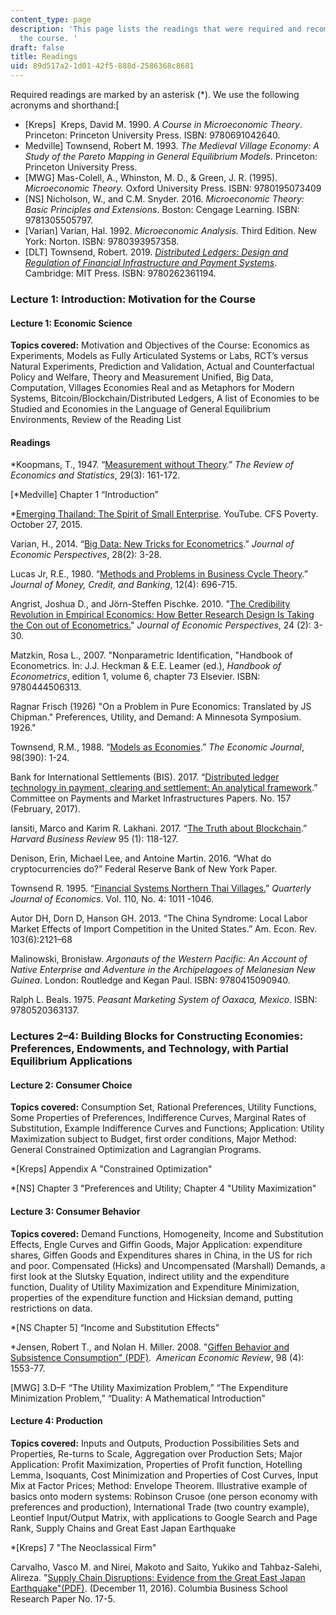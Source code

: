```yaml
---
content_type: page
description: 'This page lists the readings that were required and recommended for
  the course. '
draft: false
title: Readings
uid: 89d517a2-1d01-42f5-888d-2586368c8681
---
```

Required readings are marked by an asterisk (\*). We use the following acronyms and shorthand:\[

- \[Kreps\]  Kreps, David M. 1990. *A Course in Microeconomic Theory*. Princeton: Princeton University Press. ISBN: 9780691042640.
- Medville\] Townsend, Robert M. 1993. *The Medieval Village Economy: A Study of the Pareto Mapping in General Equilibrium Models*. Princeton: Princeton University Press.
- \[MWG\] Mas-Colell, A., Whinston, M. D., & Green, J. R. (1995). *Microeconomic Theory.* Oxford University Press. ISBN: 9780195073409
- \[NS\] Nicholson, W., and C.M. Snyder. 2016. *Microeconomic Theory: Basic Principles and Extensions*. Boston: Cengage Learning. ISBN: 9781305505797. 
- \[Varian\] Varian, Hal. 1992. *Microeconomic Analysis*. Third Edition. New York: Norton. ISBN: 9780393957358. 
- \[DLT\] Townsend, Robert. 2019. [*Distributed Ledgers: Design and Regulation of Financial Infrastructure and Payment Systems*](https://direct.mit.edu/books/book/4932/Distributed-LedgersDesign-and-Regulation-of). Cambridge: MIT Press. ISBN: 9780262361194.

### Lecture 1: Introduction: Motivation for the Course

#### Lecture 1: Economic Science

**Topics covered:** Motivation and Objectives of the Course: Economics as Experiments, Models as Fully Articulated Systems or Labs, RCT’s versus Natural Experiments, Prediction and Validation, Actual and Counterfactual Policy and Welfare, Theory and Measurement Unified, Big Data, Computation, Villages Economies Real and as Metaphors for Modern Systems, Bitcoin/Blockchain/Distributed Ledgers, A list of Economies to be Studied and Economies in the Language of General Equilibrium Environments, Review of the Reading List

#### Readings

\*Koopmans, T., 1947. “[Measurement without Theory](https://www.jstor.org/stable/1928627#metadata_info_tab_contents).” *The Review of Economics and Statistics*, 29(3): 161-172.

\[\*Medville\] Chapter 1 “Introduction”

\*[Emerging Thailand: The Spirit of Small Enterprise](https://www.youtube.com/watch?v=b_rEmiu71Pk). YouTube. CFS Poverty. October 27, 2015. 

Varian, H., 2014. “[Big Data: New Tricks for Econometrics](https://www.aeaweb.org/articles?id=10.1257/jep.28.2.3).” *Journal of Economic Perspectives*, 28(2): 3-28.

Lucas Jr, R.E., 1980. “[Methods and Problems in Business Cycle Theory](https://www.jstor.org/stable/1992030).” *Journal of Money, Credit, and Banking*, 12(4): 696-715.

Angrist, Joshua D., and Jörn-Steffen Pischke. 2010. "[The Credibility Revolution in Empirical Economics: How Better Research Design Is Taking the Con out of Econometrics.](https://www.aeaweb.org/articles?id=10.1257/jep.24.2.3)" *Journal of Economic Perspectives*, 24 (2): 3-30.

Matzkin, Rosa L., 2007. "Nonparametric Identification, "Handbook of Econometrics. In: J.J. Heckman & E.E. Leamer (ed.), *Handbook of Econometrics*, edition 1, volume 6, chapter 73 Elsevier. ISBN: 9780444506313.

Ragnar Frisch (1926) "On a Problem in Pure Economics: Translated by JS Chipman." Preferences, Utility, and Demand: A Minnesota Symposium. 1926."

Townsend, R.M., 1988. “[Models as Economies](https://www.jstor.org/stable/2233300#metadata_info_tab_contents).” *The Economic Journal*, 98(390): 1-24.

Bank for International Settlements (BIS). 2017. “[Distributed ledger technology in payment, clearing and settlement: An analytical framework](https://www.bis.org/cpmi/publ/d157.htm).” Committee on Payments and Market Infrastructures Papers. No. 157 (February, 2017).

Iansiti, Marco and Karim R. Lakhani. 2017. “[The Truth about Blockchain](https://hbr.org/2017/01/the-truth-about-blockchain).” *Harvard Business Review* 95 (1): 118-127.

Denison, Erin, Michael Lee, and Antoine Martin. 2016. “What do cryptocurrencies do?” Federal Reserve Bank of New York Paper.

Townsend R. 1995. “[Financial Systems Northern Thai Villages.](https://www.jstor.org/stable/2946647)” *Quarterly Journal of Economics*. Vol. 110, No. 4: 1011 -1046.

Autor DH, Dorn D, Hanson GH. 2013. “The China Syndrome: Local Labor Market Effects of Import Competition in the United States.” Am. Econ. Rev. 103(6):2121–68

Malinowski, Bronisław. *Argonauts of the Western Pacific: An Account of Native Enterprise and Adventure in the Archipelagoes of Melanesian New Guinea*. London: Routledge and Kegan Paul. ISBN: 9780415090940. 

Ralph L. Beals. 1975. *Peasant Marketing System of Oaxaca, Mexico*. ISBN: 9780520363137.

### Lectures 2–4: Building Blocks for Constructing Economies: Preferences, Endowments, and Technology, with Partial Equilibrium Applications

#### Lecture 2: Consumer Choice 

**Topics covered:** Consumption Set, Rational Preferences, Utility Functions, Some Properties of Preferences, Indifference Curves, Marginal Rates of Substitution, Example Indifference Curves and Functions; Application: Utility Maximization subject to Budget, first order conditions, Major Method: General Constrained Optimization and Lagrangian Programs.

\*\[Kreps\] Appendix A "Constrained Optimization"

\*\[NS\] Chapter 3 "Preferences and Utility; Chapter 4 "Utility Maximization"

#### Lecture 3: Consumer Behavior

**Topics covered:** Demand Functions, Homogeneity, Income and Substitution Effects, Engle Curves and Giffin Goods, Major Application: expenditure shares, Giffen Goods and Expenditures shares in China, in the US for rich and poor. Compensated (Hicks) and Uncompensated (Marshall) Demands, a first look at the Slutsky Equation, indirect utility and the expenditure function, Duality of Utility Maximization and Expenditure Minimization, properties of the expenditure function and Hicksian demand, putting restrictions on data.

\*\[NS Chapter 5\] “Income and Substitution Effects”

\*Jensen, Robert T., and Nolan H. Miller. 2008. "[Giffen Behavior and Subsistence Consumption" (PDF)](https://europepmc.org/backend/ptpmcrender.fcgi?accid=PMC2964162&blobtype=pdf).  *American Economic Review*, 98 (4): 1553-77.

\[MWG\] 3.D–F “The Utility Maximization Problem,” “The Expenditure Minimization Problem,” “Duality: A Mathematical Introduction”

#### Lecture 4: Production 

**Topics covered:** Inputs and Outputs, Production Possibilities Sets and Properties, Re-turns to Scale, Aggregation over Production Sets; Major Application: Profit Maximization, Properties of Profit function, Hotelling Lemma, Isoquants, Cost Minimization and Properties of Cost Curves, Input Mix at Factor Prices; Method: Envelope Theorem. Illustrative example of basics onto modern systems: Robinson Crusoe (one person economy with preferences and production), International Trade (two country example), Leontief Input/Output Matrix, with applications to Google Search and Page Rank, Supply Chains and Great East Japan Earthquake

\*\[Kreps\] 7 "The Neoclassical Firm"

Carvalho, Vasco M. and Nirei, Makoto and Saito, Yukiko and Tahbaz-Salehi, Alireza. "[Supply Chain Disruptions: Evidence from the Great East Japan Earthquake"(PDF)](https://www.econ.cam.ac.uk/research-files/repec/cam/pdf/cwpe1670.pdf). (December 11, 2016). Columbia Business School Research Paper No. 17-5.
